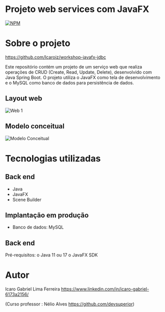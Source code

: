 # Projeto web services com JavaFX 
[![NPM](https://img.shields.io/npm/l/react)](https://github.com/devsuperior/sds1-wmazoni/blob/master/LICENSE) 

# Sobre o projeto

https://github.com/Icaroiz/workshop-javafx-jdbc

Este repositório contém um projeto de um serviço web que realiza operações de CRUD (Create, Read, Update, Delete), desenvolvido com Java Spring Boot. O projeto utiliza o JavaFX como tela de desenvolvimento e o MySQL como banco de dados para persistência de dados.

## Layout web
![Web 1]()

## Modelo conceitual
![Modelo Conceitual](https://Icaroiz.github.io/Site/imagens/readme/r4-spring-jpa.png)

# Tecnologias utilizadas
## Back end
- Java
- JavaFX
- Scene Builder

## Implantação em produção
- Banco de dados: MySQL

## Back end
Pré-requisitos: o Java 11 ou 17 
                o JavaFX SDK 
                
# Autor

Icaro Gabriel Lima Ferreira 
https://www.linkedin.com/in/icaro-gabriel-6173a2156/

(Curso professor : Nélio Alves https://github.com/devsuperior)
